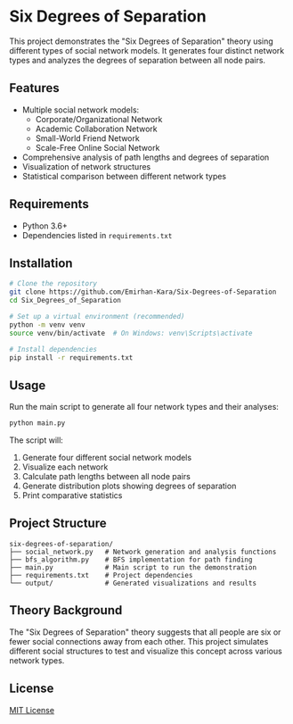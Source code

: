 # Six Degrees of Separation

This project demonstrates the "Six Degrees of Separation" theory using different types of social network models. It generates four distinct network types and analyzes the degrees of separation between all node pairs.

## Features

- Multiple social network models:
  - Corporate/Organizational Network
  - Academic Collaboration Network
  - Small-World Friend Network
  - Scale-Free Online Social Network
- Comprehensive analysis of path lengths and degrees of separation
- Visualization of network structures
- Statistical comparison between different network types

## Requirements

- Python 3.6+
- Dependencies listed in `requirements.txt`

## Installation

```bash
# Clone the repository
git clone https://github.com/Emirhan-Kara/Six-Degrees-of-Separation
cd Six_Degrees_of_Separation

# Set up a virtual environment (recommended)
python -m venv venv
source venv/bin/activate  # On Windows: venv\Scripts\activate

# Install dependencies
pip install -r requirements.txt
```

## Usage

Run the main script to generate all four network types and their analyses:

```bash
python main.py
```

The script will:

1. Generate four different social network models
2. Visualize each network
3. Calculate path lengths between all node pairs
4. Generate distribution plots showing degrees of separation
5. Print comparative statistics

## Project Structure

```
six-degrees-of-separation/
├── social_network.py   # Network generation and analysis functions
├── bfs_algorithm.py    # BFS implementation for path finding
├── main.py             # Main script to run the demonstration
├── requirements.txt    # Project dependencies
└── output/             # Generated visualizations and results
```

## Theory Background

The "Six Degrees of Separation" theory suggests that all people are six or fewer social connections away from each other. This project simulates different social structures to test and visualize this concept across various network types.

## License

[MIT License](LICENSE)
